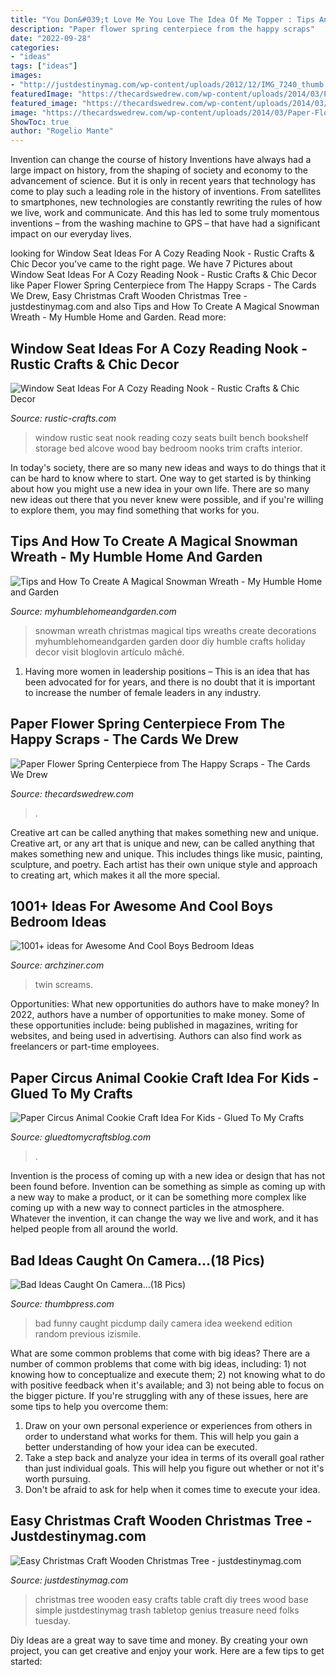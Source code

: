```yaml
---
title: "You Don&#039;t Love Me You Love The Idea Of Me Topper : Tips And How To Create A Magical Snowman Wreath"
description: "Paper flower spring centerpiece from the happy scraps"
date: "2022-09-28"
categories:
- "ideas"
tags: ["ideas"]
images:
- "http://justdestinymag.com/wp-content/uploads/2012/12/IMG_7240_thumb.jpg"
featuredImage: "https://thecardswedrew.com/wp-content/uploads/2014/03/Paper-Flower-Spring-Centerp.jpg"
featured_image: "https://thecardswedrew.com/wp-content/uploads/2014/03/Paper-Flower-Spring-Centerp.jpg"
image: "https://thecardswedrew.com/wp-content/uploads/2014/03/Paper-Flower-Spring-Centerp.jpg"
ShowToc: true
author: "Rogelio Mante"
---
```



Invention can change the course of history
Inventions have always had a large impact on history, from the shaping of society and economy to the advancement of science. But it is only in recent years that technology has come to play such a leading role in the history of inventions. From satellites to smartphones, new technologies are constantly rewriting the rules of how we live, work and communicate. And this has led to some truly momentous inventions – from the washing machine to GPS – that have had a significant impact on our everyday lives.

	

		
looking for Window Seat Ideas For A Cozy Reading Nook - Rustic Crafts &amp; Chic Decor you've came to the right page. We have 7 Pictures about Window Seat Ideas For A Cozy Reading Nook - Rustic Crafts &amp; Chic Decor like Paper Flower Spring Centerpiece from The Happy Scraps - The Cards We Drew, Easy Christmas Craft Wooden Christmas Tree - justdestinymag.com and also Tips and How To Create A Magical Snowman Wreath - My Humble Home and Garden. Read more:
		
    
## Window Seat Ideas For A Cozy Reading Nook - Rustic Crafts &amp; Chic Decor

<img loading=lazy src="http://rustic-crafts.com/wp-content/uploads/2013/04/holt.jpg" onerror="this.onerror=null;this.src='https://tse4.mm.bing.net/th?id=OIP.x16T63LTRX9q7v0MvcNRYwDMEy&amp;pid=15.1';" alt="Window Seat Ideas For A Cozy Reading Nook - Rustic Crafts &amp; Chic Decor">

_Source: rustic-crafts.com_

>window rustic seat nook reading cozy seats built bench bookshelf storage bed alcove wood bay bedroom nooks trim crafts interior. 

	

In today's society, there are so many new ideas and ways to do things that it can be hard to know where to start. One way to get started is by thinking about how you might use a new idea in your own life. There are so many new ideas out there that you never knew were possible, and if you're willing to explore them, you may find something that works for you.

    
## Tips And How To Create A Magical Snowman Wreath - My Humble Home And Garden

<img loading=lazy src="http://myhumblehomeandgarden.com/wp-content/uploads/2016/11/hDSCN0438.jpg" onerror="this.onerror=null;this.src='https://tse3.mm.bing.net/th?id=OIP.nOBpDBgxFtVN5ct6KjBqtgHaJ1&amp;pid=15.1';" alt="Tips and How To Create A Magical Snowman Wreath - My Humble Home and Garden">

_Source: myhumblehomeandgarden.com_

>snowman wreath christmas magical tips wreaths create decorations myhumblehomeandgarden garden door diy humble crafts holiday decor visit bloglovin artículo mâché. 

	

1. Having more women in leadership positions – This is an idea that has been advocated for for years, and there is no doubt that it is important to increase the number of female leaders in any industry.

    
## Paper Flower Spring Centerpiece From The Happy Scraps - The Cards We Drew

<img loading=lazy src="https://thecardswedrew.com/wp-content/uploads/2014/03/Paper-Flower-Spring-Centerp.jpg" onerror="this.onerror=null;this.src='https://tse1.mm.bing.net/th?id=OIP.5JgvPUqtvRRzIBloPL1QjAHaLI&amp;pid=15.1';" alt="Paper Flower Spring Centerpiece from The Happy Scraps - The Cards We Drew">

_Source: thecardswedrew.com_

>. 

	

Creative art can be called anything that makes something new and unique.
Creative art, or any art that is unique and new, can be called anything that makes something new and unique. This includes things like music, painting, sculpture, and poetry. Each artist has their own unique style and approach to creating art, which makes it all the more special.

    
## 1001+ Ideas For Awesome And Cool Boys Bedroom Ideas

<img loading=lazy src="https://archziner.com/wp-content/uploads/2020/07/wooden-floor-boys-room-paint-ideas-twin-bed-with-grey-bed-sheets-blue-led-lights-underneath-blue-white-poster-above-the-bed.jpg" onerror="this.onerror=null;this.src='https://tse1.mm.bing.net/th?id=OIP.zHGjuch15cMg3XqDFP9YDQHaJ3&amp;pid=15.1';" alt="1001+ ideas for Awesome And Cool Boys Bedroom Ideas">

_Source: archziner.com_

>twin screams. 

	

Opportunities: What new opportunities do authors have to make money?
In 2022, authors have a number of opportunities to make money. Some of these opportunities include: being published in magazines, writing for websites, and being used in advertising. Authors can also find work as freelancers or part-time employees.

    
## Paper Circus Animal Cookie Craft Idea For Kids - Glued To My Crafts

<img loading=lazy src="https://www.gluedtomycraftsblog.com/wp-content/uploads/2021/07/circus-animal-cookie-paper-craft-for-kids-2-1-533x800.jpg" onerror="this.onerror=null;this.src='https://tse3.mm.bing.net/th?id=OIP.AgNvLCm0U3u0PP8MD1BrpgHaLH&amp;pid=15.1';" alt="Paper Circus Animal Cookie Craft Idea For Kids - Glued To My Crafts">

_Source: gluedtomycraftsblog.com_

>. 

	

Invention is the process of coming up with a new idea or design that has not been found before. Invention can be something as simple as coming up with a new way to make a product, or it can be something more complex like coming up with a new way to connect particles in the atmosphere. Whatever the invention, it can change the way we live and work, and it has helped people from all around the world.

    
## Bad Ideas Caught On Camera…(18 Pics)

<img loading=lazy src="http://thumbpress.com/wp-content/uploads/2014/11/funny-bad-idea-candy-basket.jpg" onerror="this.onerror=null;this.src='https://tse3.mm.bing.net/th?id=OIP.7M6orN7KiNtJ-7OdafnzSwAAAA&amp;pid=15.1';" alt="Bad Ideas Caught On Camera…(18 Pics)">

_Source: thumbpress.com_

>bad funny caught picdump daily camera idea weekend edition random previous izismile. 

	

What are some common problems that come with big ideas?
There are a number of common problems that come with big ideas, including: 1) not knowing how to conceptualize and execute them; 2) not knowing what to do with positive feedback when it's available; and 3) not being able to focus on the bigger picture. If you're struggling with any of these issues, here are some tips to help you overcome them: 
1) Draw on your own personal experience or experiences from others in order to understand what works for them. This will help you gain a better understanding of how your idea can be executed. 
2) Take a step back and analyze your idea in terms of its overall goal rather than just individual goals. This will help you figure out whether or not it's worth pursuing. 
3) Don't be afraid to ask for help when it comes time to execute your idea.

    
## Easy Christmas Craft Wooden Christmas Tree - Justdestinymag.com

<img loading=lazy src="http://justdestinymag.com/wp-content/uploads/2012/12/IMG_7240_thumb.jpg" onerror="this.onerror=null;this.src='https://tse1.mm.bing.net/th?id=OIP.m53nrsDW7EhCYsO9K82iIAHaLH&amp;pid=15.1';" alt="Easy Christmas Craft Wooden Christmas Tree - justdestinymag.com">

_Source: justdestinymag.com_

>christmas tree wooden easy crafts table craft diy trees wood base simple justdestinymag trash tabletop genius treasure need folks tuesday. 

	

Diy Ideas are a great way to save time and money. By creating your own project, you can get creative and enjoy your work. Here are a few tips to get started: 

